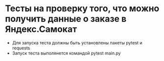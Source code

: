 ﻿# Тесты на проверку того, что можно получить данные о заказе в Яндекс.Самокат
- Для запуска теста должны быть установлены пакеты pytest и requests
- Запуск теста выполянется командой pytest main.py